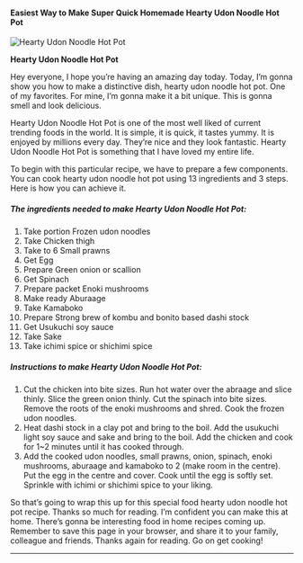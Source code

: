             

#### Easiest Way to Make Super Quick Homemade Hearty Udon Noodle Hot Pot

![Hearty Udon Noodle Hot Pot](https://img-global.cpcdn.com/recipes/5359825241243648/751x532cq70/hearty-udon-noodle-hot-pot-recipe-main-photo.jpg)

**Hearty Udon Noodle Hot Pot**

Hey everyone, I hope you’re having an amazing day today. Today, I’m gonna show you how to make a distinctive dish, hearty udon noodle hot pot. One of my favorites. For mine, I’m gonna make it a bit unique. This is gonna smell and look delicious.

Hearty Udon Noodle Hot Pot is one of the most well liked of current trending foods in the world. It is simple, it is quick, it tastes yummy. It is enjoyed by millions every day. They’re nice and they look fantastic. Hearty Udon Noodle Hot Pot is something that I have loved my entire life.

To begin with this particular recipe, we have to prepare a few components. You can cook hearty udon noodle hot pot using 13 ingredients and 3 steps. Here is how you can achieve it.

##### The ingredients needed to make Hearty Udon Noodle Hot Pot:

1.  Take portion Frozen udon noodles
2.  Take Chicken thigh
3.  Take to 6 Small prawns
4.  Get Egg
5.  Prepare Green onion or scallion
6.  Get Spinach
7.  Prepare packet Enoki mushrooms
8.  Make ready Aburaage
9.  Take Kamaboko
10.  Prepare Strong brew of kombu and bonito based dashi stock
11.  Get Usukuchi soy sauce
12.  Take Sake
13.  Take ichimi spice or shichimi spice

##### Instructions to make Hearty Udon Noodle Hot Pot:

1.  Cut the chicken into bite sizes. Run hot water over the abraage and slice thinly. Slice the green onion thinly. Cut the spinach into bite sizes. Remove the roots of the enoki mushrooms and shred. Cook the frozen udon noodles.
2.  Heat dashi stock in a clay pot and bring to the boil. Add the usukuchi light soy sauce and sake and bring to the boil. Add the chicken and cook for 1~2 minutes until it has cooked through.
3.  Add the cooked udon noodles, small prawns, onion, spinach, enoki mushrooms, aburaage and kamaboko to 2 (make room in the centre). Put the egg in the centre and cover. Cook until the egg is softly set. Sprinkle with ichimi or shichimi spice to your liking.

So that’s going to wrap this up for this special food hearty udon noodle hot pot recipe. Thanks so much for reading. I’m confident you can make this at home. There’s gonna be interesting food in home recipes coming up. Remember to save this page in your browser, and share it to your family, colleague and friends. Thanks again for reading. Go on get cooking!

* * *